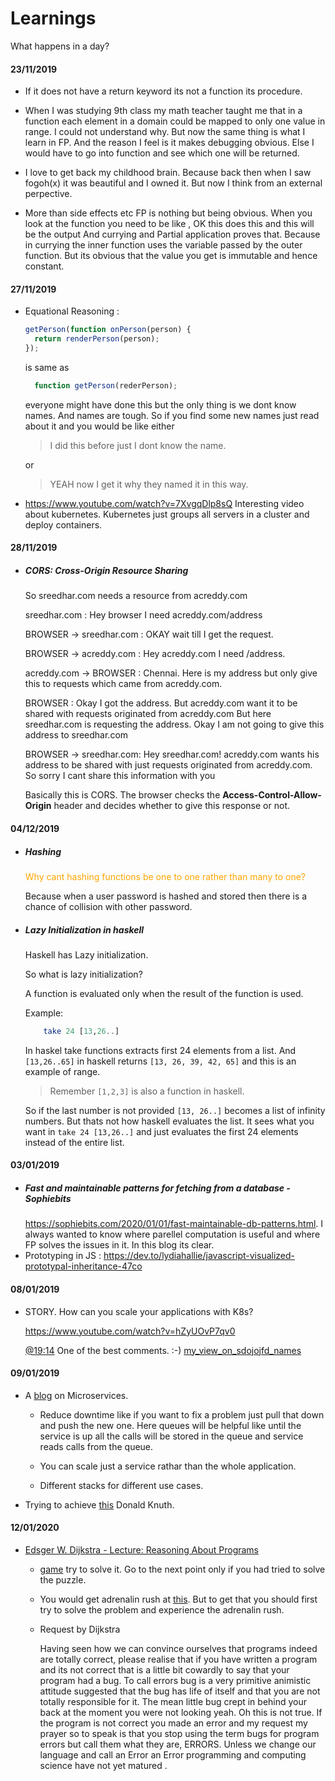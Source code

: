 # Learnings

What happens in a day?

#### 23/11/2019

- If it does not have a return keyword its not a function its procedure.

- When I was studying 9th class my math teacher taught me that in a function each element in a domain could be mapped to only one value in range. I could not understand why. But now the same thing is what I learn in FP. And the reason I feel is it makes debugging obvious. Else I would have to go into function and see which one will be returned.

- I love to get back my childhood brain. Because back then when I saw fogoh(x) it was beautiful and I owned it. But now I think from an external perpective.

- More than side effects etc FP is nothing but being obvious. When you look at the function you need to be like , OK this does this and this will be the output And currying and Partial application proves that. Because in currying the inner function uses the variable passed by the outer function. But its obvious that the value you get is immutable and hence constant.

#### 27/11/2019

- Equational Reasoning :

  ```javascript
  getPerson(function onPerson(person) {
    return renderPerson(person);
  });
  ```

  is same as

  ```javascript
    function getPerson(rederPerson);
  ```

  everyone might have done this but the only thing is we dont know names. And names are tough.
  So if you find some new names just read about it and you would be like either

  > I did this before just I dont know the name.

  or

  > YEAH now I get it why they named it in this way.

- https://www.youtube.com/watch?v=7XvgqDlp8sQ
  Interesting video about kubernetes. Kubernetes just groups all servers in a cluster and deploy containers.

#### 28/11/2019

- ##### CORS: Cross-Origin Resource Sharing

  So sreedhar.com needs a resource from acreddy.com

  sreedhar.com : Hey browser I need acreddy.com/address

  BROWSER -> sreedhar.com : OKAY wait till I get the request.

  BROWSER -> acreddy.com : Hey acreddy.com I need /address.

  acreddy.com -> BROWSER : Chennai. Here is my address but only give this to requests
  which came from acreddy.com.

  BROWSER : Okay I got the address. But acreddy.com want it to be shared with requests originated from acreddy.com But here sreedhar.com is requesting the address. Okay I am not going to give this address to sreedhar.com

  BROWSER -> sreedhar.com: Hey sreedhar.com! acreddy.com wants his address to be shared with just requests originated from acreddy.com. So sorry I cant share this information with you

  Basically this is CORS. The browser checks the **Access-Control-Allow-Origin** header and decides whether to give this response or not.

#### 04/12/2019

- ##### Hashing

  <span style="color:orange;"> Why cant hashing functions be one to one rather than many to one?<span>

  Because when a user password is hashed and stored then there is a chance of collision with other password.

- ##### Lazy Initialization in haskell

  Haskell has Lazy initialization.

  So what is lazy initialization?

  A function is evaluated only when the result of the function is used.

  Example:

  ```haskell
      take 24 [13,26..]
  ```

  In haskel take functions extracts first 24 elements from a list. And `[13,26..65]` in haskell returns `[13, 26, 39, 42, 65]` and this is an example of range.

  > Remember `[1,2,3]` is also a function in haskell.

  So if the last number is not provided `[13, 26..]` becomes a list of infinity numbers. But thats not how haskell evaluates the list. It sees what you want in `take 24 [13,26..]` and just evaluates the first 24 elements instead of the entire list.

#### 03/01/2019

- ##### Fast and maintainable patterns for fetching from a database - Sophiebits
  https://sophiebits.com/2020/01/01/fast-maintainable-db-patterns.html.
  I always wanted to know where parellel computation is useful and where FP solves the issues in it. In this blog its clear.
- Prototyping in JS : https://dev.to/lydiahallie/javascript-visualized-prototypal-inheritance-47co

#### 08/01/2019

- STORY. How can you scale your applications with K8s?

  https://www.youtube.com/watch?v=hZyUOvP7qv0

  [@19:14](https://youtu.be/hZyUOvP7qv0?t=1155) One of the best comments. :-) [my_view_on_sdojojfd_names](https://github.com/a-c-sreedhar-reddy/Learnings#27112019)

#### 09/01/2019

- A [blog](https://www.cio.com/article/3201193/7-reasons-to-switch-to-microservices-and-5-reasons-you-might-not-succeed.html) on Microservices.

  - Reduce downtime like if you want to fix a problem just pull that down and push the new one. Here queues will be helpful like until the service is up all the calls will be stored in the queue and service reads calls from the queue.

  - You can scale just a service rathar than the whole application.

  - Different stacks for different use cases.

- Trying to achieve [this](https://youtu.be/dZ-nMjka3l0?t=159) Donald Knuth.

#### 12/01/2020

- [Edsger W. Dijkstra - Lecture: Reasoning About Programs](https://www.youtube.com/watch?v=GX3URhx6i2E)

  - [game](https://youtu.be/GX3URhx6i2E?t=493) try to solve it. Go to the next point only if you had tried to solve the puzzle.
  - You would get adrenalin rush at [this](https://youtu.be/GX3URhx6i2E?t=1288). But to get that you should first try to solve the problem and experience the adrenalin rush.
  - Request by Dijkstra

    Having seen how we can convince ourselves that programs indeed are totally correct, please realise that if you have written a program and its not correct that is a little bit cowardly to say that your program had a bug. To call errors bug is a very primitive animistic attitude suggested that the bug has life of itself and that you are not totally responsible for it. The mean little bug crept in behind your back at the moment you were not looking yeah. Oh this is not true. If the program is not correct you made an error and my request my prayer so to speak is that you stop using the term bugs for program errors but call them what they are, ERRORS. Unless we change our language and call an Error an Error programming and computing science have not yet matured .
